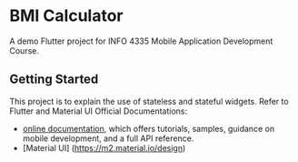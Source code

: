 # BMI Calculator

A demo Flutter project for INFO 4335 Mobile Application Development Course.

## Getting Started

This project is to explain the use of stateless and stateful widgets. Refer to Flutter and Material UI Official Documentations:

- [online documentation](https://flutter.dev/docs), which offers tutorials,
samples, guidance on mobile development, and a full API reference.
- [Material UI] (https://m2.material.io/design)
